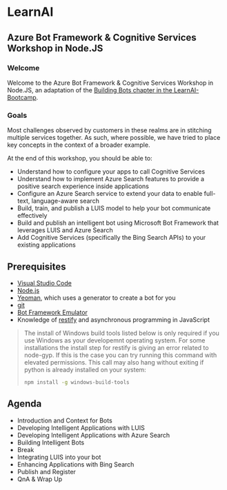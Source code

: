 # LearnAI

## Azure Bot Framework & Cognitive Services Workshop in Node.JS

### Welcome

Welcome to the Azure Bot Framework & Cognitive Services Workshop in Node.JS, an adaptation of the [Building Bots chapter in the LearnAI-Bootcamp](https://github.com/Azure/LearnAI-Bootcamp/tree/master/lab02.2-building_bots).

### Goals

Most challenges observed by customers in these realms are in stitching multiple services together. As such, where possible, we have tried to place key concepts in the context of a broader example.

At the end of this workshop, you should be able to:

- Understand how to configure your apps to call Cognitive Services
- Understand how to implement Azure Search features to provide a positive search experience inside applications
- Configure an Azure Search service to extend your data to enable full-text, language-aware search
- Build, train, and publish a LUIS model to help your bot communicate effectively
- Build and publish an intelligent bot using Microsoft Bot Framework that leverages LUIS and Azure Search
- Add Cognitive Services (specifically the Bing Search APIs) to your existing applications

## Prerequisites

- [Visual Studio Code](https://www.visualstudio.com/downloads)
- [Node.js](https://nodejs.org/)
- [Yeoman](http://yeoman.io/), which uses a generator to create a bot for you
- [git](https://git-scm.com/)
- [Bot Framework Emulator](https://github.com/Microsoft/BotFramework-Emulator)
- Knowledge of [restify](http://restify.com/) and asynchronous programming in JavaScript

> The install of Windows build tools listed below is only required if you use Windows as your developemnt operating system.
> For some installations the install step for restify is giving an error related to node-gyp.
> If this is the case you can try running this command with elevated permissions.
> This call may also hang without exiting if python is already installed on your system:
> ```bash
> npm install -g windows-build-tools
> ```

## Agenda

- Introduction and Context for Bots
- Developing Intelligent Applications with LUIS
- Developing Intelligent Applications with Azure Search
- Building Intelligent Bots
- Break
- Integrating LUIS into your bot
- Enhancing Applications with Bing Search
- Publish and Register
- QnA & Wrap Up
